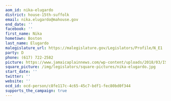 ```yaml
---
aom_id: nika-elugardo
district: house-15th-suffolk
email: nika.elugardo@mahouse.gov
end_date: ''
facebook: ''
first_name: Nika
hometown: Boston
last_name: Elugardo
malegislature_url: https://malegislature.gov/Legislators/Profile/N_E1
party: D
phone: (617) 722-2582
picture: https://www.jamaicaplainnews.com/wp-content/uploads/2018/03/ISz5WcYC_400x400.jpg
square_picture: /img/legislators/square-pictures/nika-elugardo.jpg
start_date: ''
twitter: ''
website: ''
ocd_id: ocd-person/c8fe117c-4c65-45c7-bdf1-fec80bd0f344
supports_the_campaign: true
---
```

